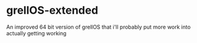 # grellOS-extended
An improved 64 bit version of grellOS that i'll probably put more work into actually getting working
